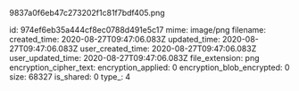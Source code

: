 9837a0f6eb47c273202f1c81f7bdf405.png

id: 974ef6eb35a444cf8ec0788d491e5c17
mime: image/png
filename: 
created_time: 2020-08-27T09:47:06.083Z
updated_time: 2020-08-27T09:47:06.083Z
user_created_time: 2020-08-27T09:47:06.083Z
user_updated_time: 2020-08-27T09:47:06.083Z
file_extension: png
encryption_cipher_text: 
encryption_applied: 0
encryption_blob_encrypted: 0
size: 68327
is_shared: 0
type_: 4